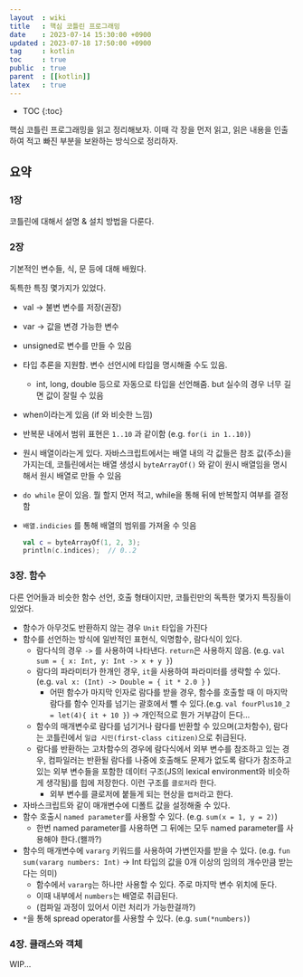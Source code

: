 ```yaml
---
layout  : wiki
title   : 핵심 코틀린 프로그래밍
date    : 2023-07-14 15:30:00 +0900
updated : 2023-07-18 17:50:00 +0900
tag     : kotlin
toc     : true
public  : true
parent  : [[kotlin]]
latex   : true
---
```


* TOC
{:toc}

핵심 코틀린 프로그래밍을 읽고 정리해보자.
이때 각 장을 먼저 읽고, 읽은 내용을 인출하여 적고 빠진 부분을 보완하는 방식으로 정리하자.

## 요약

### 1장

코틀린에 대해서 설명 & 설치 방법을 다룬다.

### 2장

기본적인 변수들, 식, 문 등에 대해 배웠다.

독특한 특징 몇가지가 있었다.

- val → 불변 변수를 저장(권장)
- var → 값을 변경 가능한 변수
- unsigned로 변수를 만들 수 있음
- 타입 추론을 지원함. 변수 선언시에 타입을 명시해줄 수도 있음.
    - int, long, double 등으로 자동으로 타입을 선언해줌. but 실수의 경우 너무 길면 값이 잘릴 수 있음
- when이라는게 있음 (if 와 비슷한 느낌)
- 반복문 내에서 범위 표현은 `1..10` 과 같이함 (e.g. `for(i in 1..10)`)
- 원시 배열이라는게 있다. 자바스크립트에서는 배열 내의 각 값들은 참조 값(주소)을 가지는데, 코틀린에서는 배열 생성시 `byteArrayOf()` 와 같이 원시 배열임을 명시해서 원시 배열로 만들 수 있음
- `do while` 문이 있음. 뭘 할지 먼저 적고, while을 통해 뒤에 반복할지 여부를 결정함
- `배열.indicies` 를 통해 배열의 범위를 가져올 수 잇음

  ```kotlin
  val c = byteArrayOf(1, 2, 3);
  println(c.indices);  // 0..2
  ```

### 3장. 함수

다른 언어들과 비슷한 함수 선언, 호출 형태이지만, 코틀린만의 독특한 몇가지 특징들이 있었다.

- 함수가 아무것도 반환하지 않는 경우 `Unit` 타입을 가진다
- 함수를 선언하는 방식에 일반적인 표현식, 익명함수, 람다식이 있다.
  - 람다식의 경우 `->` 를 사용하여 나타낸다. `return`은 사용하지 않음. (e.g. `val sum = { x: Int, y: Int -> x + y }`)
  - 람다의 파라미터가 한개인 경우, `it`을 사용하여 파라미터를 생략할 수 있다. (e.g. `val x: (Int) -> Double = { it * 2.0 }` )
    - 어떤 함수가 마지막 인자로 람다를 받을 경우, 함수를 호출할 때 이 마지막 람다를 함수 인자를 넘기는 괄호에서 뺄 수 있다.(e.g. `val fourPlus10_2 = let(4){ it + 10 }`) -> 개인적으로 뭔가 거부감이 든다...
  - 함수의 매개변수로 람다를 넘기거나 람다를 반환할 수 있으며(고차함수), 람다는 코틀린에서 `일급 시민(first-class citizen)`으로 취급된다.
  - 람다를 반환하는 고차함수의 경우에 람다식에서 외부 변수를 참조하고 있는 경우, 컴파일러는 반환될 람다를 나중에 호출해도 문제가 없도록 람다가 참조하고 있는 외부 변수들을 포함한 데이터 구조(JS의 lexical environment와 비슷하게 생각됨)를 힙에 저장한다. 이런 구조를 `클로저`라 한다.
    - 외부 변수를 클로저에 붙들게 되는 현상을 `캡처`라고 한다.
- 자바스크립트와 같이 매개변수에 디폴트 값을 설정해줄 수 있다.
- 함수 호출시 `named parameter`를 사용할 수 있다. (e.g. `sum(x = 1, y = 2)`)
  - 한번 named parameter를 사용하면 그 뒤에는 모두 named parameter를 사용해야 한다.(왤까?)
- 함수의 매개변수에 `vararg` 키워드를 사용하여 가변인자를 받을 수 있다. (e.g. `fun sum(vararg numbers: Int)` -> Int 타입의 값을 0개 이상의 임의의 개수만큼 받는다는 의미)
  - 함수에서 `vararg`는 하나만 사용할 수 있다. 주로 마지막 변수 위치에 둔다.
  - 이때 내부에서 `numbers`는 배열로 취급된다.
  - (컴파일 과정이 있어서 이런 처리가 가능한걸까?)
- `*`을 통해 spread operator를 사용할 수 있다. (e.g. `sum(*numbers)`)

### 4장. 클래스와 객체


WIP...
